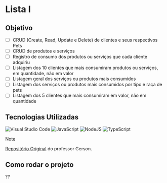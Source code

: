 # Lista I

## Objetivo
- [ ] CRUD (Create, Read, Update e Delete) de clientes e seus respectivos Pets
- [ ] CRUD de produtos e serviços
- [ ] Registro de consumo dos produtos ou serviços que cada cliente adquiriu
- [ ] Listagem dos 10 clientes que mais consumiram produtos ou serviços, em quantidade, não em valor
- [ ] Listagem geral dos serviços ou produtos mais consumidos
- [ ] Listagem dos serviços ou produtos mais consumidos por tipo e raça de pets
- [ ] Listagem dos 5 clientes que mais consumiram em valor, não em quantidade

## Tecnologias Utilizadas
![Visual Studio Code](https://img.shields.io/badge/Visual%20Studio%20Code-0078d7.svg?style=for-the-badge&logo=visual-studio-code&logoColor=white)
![JavaScript](https://img.shields.io/badge/javascript-%23323330.svg?style=for-the-badge&logo=javascript&logoColor=%23F7DF1E)
![NodeJS](https://img.shields.io/badge/node.js-6DA55F?style=for-the-badge&logo=node.js&logoColor=white)
![TypeScript](https://img.shields.io/badge/typescript-%23007ACC.svg?style=for-the-badge&logo=typescript&logoColor=white)

> [!NOTE]
> [Repositório Original](https://github.com/gerson-pn/atvi-pl-typescript) do professor Gerson.

## Como rodar o projeto
??
